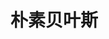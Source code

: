 <!--
 * @Description: 
 * @Version: 1.0
 * @Autor: xihuishaw
 * @Date: 2021-12-11 17:15:06
 * @LastEditors: xihuishaw
 * @LastEditTime: 2021-12-11 17:15:07
-->

# 朴素贝叶斯



